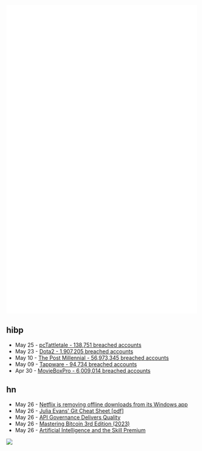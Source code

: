 ![Metrics](https://raw.githubusercontent.com/phixion/phixion/master/metrics.svg)

## hibp

<!--
for https://github.com/phixion/phixion/blob/main/.github/workflows/feeds.yml
-->
<!--START_SECTION:haveibeenpwnd-->
- May 25 - [pcTattletale - 138,751 breached accounts](https://haveibeenpwned.com/PwnedWebsites#pcTattletale)
- May 23 - [Dota2 - 1,907,205 breached accounts](https://haveibeenpwned.com/PwnedWebsites#Dota2)
- May 10 - [The Post Millennial - 56,973,345 breached accounts](https://haveibeenpwned.com/PwnedWebsites#ThePostMillennial)
- May 09 - [Tappware - 94,734 breached accounts](https://haveibeenpwned.com/PwnedWebsites#Tappware)
- Apr 30 - [MovieBoxPro - 6,009,014 breached accounts](https://haveibeenpwned.com/PwnedWebsites#MovieBoxPro)
<!--END_SECTION:haveibeenpwnd-->

## hn

<!--
for https://github.com/phixion/phixion/blob/main/.github/workflows/feeds.yml
-->
<!--START_SECTION:hn-->
- May 26 - [Netflix is removing offline downloads from its Windows app](https://twitter.com/ArtemR/status/1794513583650329036)
- May 26 - [Julia Evans' Git Cheat Sheet [pdf]](https://wizardzines.com/git-cheat-sheet.pdf)
- May 26 - [API Governance Delivers Quality](https://apichangelog.substack.com/p/api-governance-delivers-quality)
- May 26 - [Mastering Bitcoin 3rd Edition (2023)](https://github.com/bitcoinbook/bitcoinbook/blob/develop/BOOK.md)
- May 26 - [Artificial Intelligence and the Skill Premium](https://www.nber.org/papers/w32430)
<!--END_SECTION:hn-->

<!--
for https://yhype.me
-->
![](https://hit.yhype.me/github/profile?user_id=13013670)
